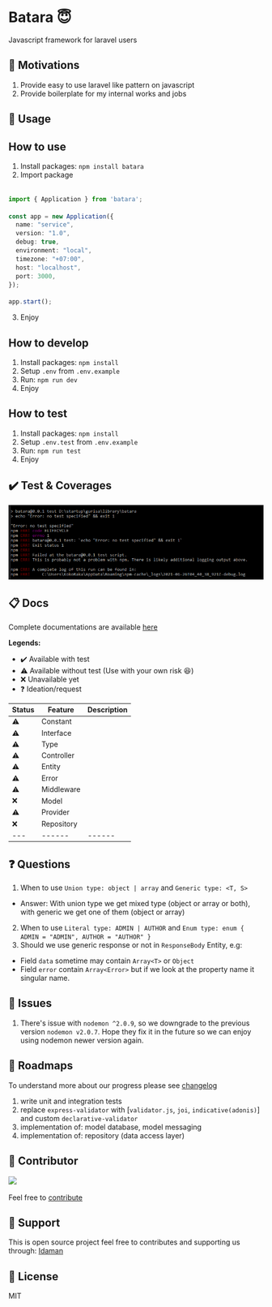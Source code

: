 # Batara 😇
Javascript framework for laravel users

🤩 Motivations
---
1. Provide easy to use laravel like pattern on javascript
2. Provide boilerplate for my internal works and jobs

🖖 Usage
---
## How to use
1. Install packages: `npm install batara`
2. Import package
```ts

import { Application } from 'batara';

const app = new Application({
  name: "service",
  version: "1.0",
  debug: true,
  environment: "local",
  timezone: "+07:00",
  host: "localhost",
  port: 3000,
});

app.start();

```
3. Enjoy

## How to develop
1. Install packages: `npm install`
2. Setup `.env` from `.env.example`
3. Run: `npm run dev`
4. Enjoy

## How to test
1. Install packages: `npm install`
2. Setup `.env.test` from `.env.example`
3. Run: `npm run test`
4. Enjoy

✔️ Test & Coverages
---
![Test coverages](https://github.com/gurisa/batara/blob/master/asset/image/coverage.png?raw=true)

📋 Docs
---
Complete documentations are available [here](https://github.com/gurisa/batara/tree/master/docs)

**Legends:**
- ✔️ Available with test
- ⚠️ Available without test (Use with your own risk 😆)
- ❌ Unavailable yet
- ❓ Ideation/request

| Status | Feature   | Description |
| --- | ------       | ------      |
| ⚠️ | Constant      |  |
| ⚠️ | Interface     |  |
| ⚠️ | Type          |  |
| ⚠️ | Controller    |  |
| ⚠️ | Entity        |  |
| ⚠️ | Error         |  |
| ⚠️ | Middleware    |  |
| ❌ | Model         |  |
| ⚠️ | Provider      |  |
| ❌ | Repository    |  |
| --- | ------       | ------ |

❓ Questions
---
1. When to use `Union type: object | array` and `Generic type: <T, S>`
- Answer: With union type we get mixed type (object or array or both), with generic we get one of them (object or array)
2. When to use `Literal type: ADMIN | AUTHOR` and `Enum type: enum { ADMIN = "ADMIN", AUTHOR = "AUTHOR" }`
3. Should we use generic response or not in `ResponseBody` Entity, e.g:
- Field `data` sometime may contain `Array<T>` or `Object`
- Field `error` contain `Array<Error>` but if we look at the property name it singular name.

👀 Issues
---
1. There's issue with `nodemon ^2.0.9`, so we downgrade to the previous version `nodemon v2.0.7`. Hope they fix it in the future so we can enjoy using nodemon newer version again. 

🚀 Roadmaps
---
To understand more about our progress please see [changelog](https://github.com/gurisa/batara/blob/master/CHANGELOG.MD)

1. write unit and integration tests
2. replace `express-validator` with [`validator.js`, `joi`, `indicative(adonis)`] and custom `declarative-validator`
3. implementation of: model database, model messaging
4. implementation of: repository (data access layer)

🤩 Contributor
---
[![](https://github.com/kokoraka.png?size=50)](https://github.com/kokoraka)

Feel free to [contribute](https://github.com/gurisa/batara/pulls)

💖 Support
---
This is open source project feel free to contributes and supporting us through: [Idaman](https://idaman.id)


📜 License
---
MIT
